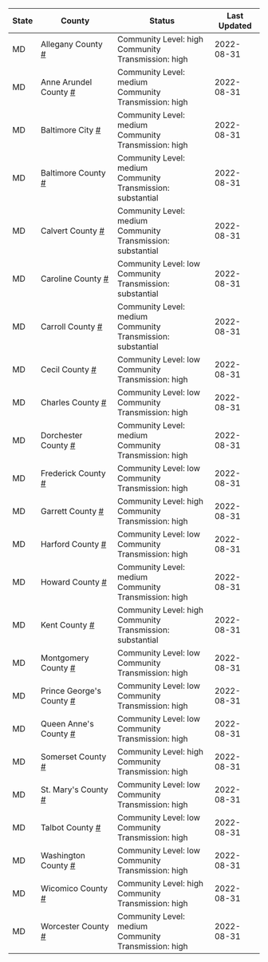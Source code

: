 State | County | Status | Last Updated
--- | --- | --- | --- 
MD | Allegany County <a href="#allegany_county">#</a> | <a name="allegany_county"></a>Community Level: high<br/>Community Transmission: high | 2022-08-31
MD | Anne Arundel County <a href="#anne_arundel_county">#</a> | <a name="anne_arundel_county"></a>Community Level: medium<br/>Community Transmission: high | 2022-08-31
MD | Baltimore City <a href="#baltimore_city">#</a> | <a name="baltimore_city"></a>Community Level: medium<br/>Community Transmission: high | 2022-08-31
MD | Baltimore County <a href="#baltimore_county">#</a> | <a name="baltimore_county"></a>Community Level: medium<br/>Community Transmission: substantial | 2022-08-31
MD | Calvert County <a href="#calvert_county">#</a> | <a name="calvert_county"></a>Community Level: medium<br/>Community Transmission: substantial | 2022-08-31
MD | Caroline County <a href="#caroline_county">#</a> | <a name="caroline_county"></a>Community Level: low<br/>Community Transmission: substantial | 2022-08-31
MD | Carroll County <a href="#carroll_county">#</a> | <a name="carroll_county"></a>Community Level: medium<br/>Community Transmission: substantial | 2022-08-31
MD | Cecil County <a href="#cecil_county">#</a> | <a name="cecil_county"></a>Community Level: low<br/>Community Transmission: high | 2022-08-31
MD | Charles County <a href="#charles_county">#</a> | <a name="charles_county"></a>Community Level: low<br/>Community Transmission: high | 2022-08-31
MD | Dorchester County <a href="#dorchester_county">#</a> | <a name="dorchester_county"></a>Community Level: medium<br/>Community Transmission: high | 2022-08-31
MD | Frederick County <a href="#frederick_county">#</a> | <a name="frederick_county"></a>Community Level: low<br/>Community Transmission: high | 2022-08-31
MD | Garrett County <a href="#garrett_county">#</a> | <a name="garrett_county"></a>Community Level: high<br/>Community Transmission: high | 2022-08-31
MD | Harford County <a href="#harford_county">#</a> | <a name="harford_county"></a>Community Level: low<br/>Community Transmission: high | 2022-08-31
MD | Howard County <a href="#howard_county">#</a> | <a name="howard_county"></a>Community Level: medium<br/>Community Transmission: high | 2022-08-31
MD | Kent County <a href="#kent_county">#</a> | <a name="kent_county"></a>Community Level: high<br/>Community Transmission: substantial | 2022-08-31
MD | Montgomery County <a href="#montgomery_county">#</a> | <a name="montgomery_county"></a>Community Level: low<br/>Community Transmission: high | 2022-08-31
MD | Prince George's County <a href="#prince_george's_county">#</a> | <a name="prince_george's_county"></a>Community Level: low<br/>Community Transmission: high | 2022-08-31
MD | Queen Anne's County <a href="#queen_anne's_county">#</a> | <a name="queen_anne's_county"></a>Community Level: low<br/>Community Transmission: high | 2022-08-31
MD | Somerset County <a href="#somerset_county">#</a> | <a name="somerset_county"></a>Community Level: high<br/>Community Transmission: high | 2022-08-31
MD | St. Mary's County <a href="#st._mary's_county">#</a> | <a name="st._mary's_county"></a>Community Level: low<br/>Community Transmission: high | 2022-08-31
MD | Talbot County <a href="#talbot_county">#</a> | <a name="talbot_county"></a>Community Level: low<br/>Community Transmission: high | 2022-08-31
MD | Washington County <a href="#washington_county">#</a> | <a name="washington_county"></a>Community Level: low<br/>Community Transmission: high | 2022-08-31
MD | Wicomico County <a href="#wicomico_county">#</a> | <a name="wicomico_county"></a>Community Level: high<br/>Community Transmission: high | 2022-08-31
MD | Worcester County <a href="#worcester_county">#</a> | <a name="worcester_county"></a>Community Level: medium<br/>Community Transmission: high | 2022-08-31
